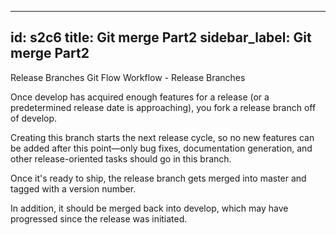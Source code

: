 
---
id: s2c6
title: Git merge Part2
sidebar_label: Git merge Part2
---

Release Branches
Git Flow Workflow - Release Branches

Once develop has acquired enough features for a release (or a predetermined release date is approaching), you fork a release branch off of develop.

Creating this branch starts the next release cycle, so no new features can be added after this point—only bug fixes, documentation generation, and other release-oriented tasks should go in this branch.

Once it's ready to ship, the release branch gets merged
into master and tagged with a version number.

In addition, it should be merged back into develop, which may have progressed since the release was initiated.
